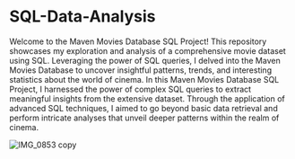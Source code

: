# SQL-Data-Analysis
Welcome to the Maven Movies Database SQL Project! This repository showcases my exploration and analysis of a comprehensive movie dataset using SQL. Leveraging the power of SQL queries, I delved into the Maven Movies Database to uncover insightful patterns, trends, and interesting statistics about the world of cinema.
In this Maven Movies Database SQL Project, I harnessed the power of complex SQL queries to extract meaningful insights from the extensive dataset. Through the application of advanced SQL techniques, I aimed to go beyond basic data retrieval and perform intricate analyses that unveil deeper patterns within the realm of cinema.

![IMG_0853 copy](https://github.com/yashane2/SQL-Data-Analysis-/assets/121836453/60635757-07c0-46db-85f3-c8d61404148b)
